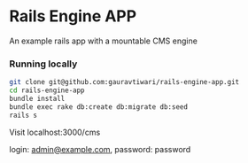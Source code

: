 # Rails Engine APP

An example rails app with a mountable CMS engine

### Running locally
``` bash
git clone git@github.com:gauravtiwari/rails-engine-app.git
cd rails-engine-app
bundle install
bundle exec rake db:create db:migrate db:seed
rails s
```

Visit localhost:3000/cms

login: admin@example.com, password: password

